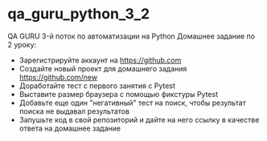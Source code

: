 # qa_guru_python_3_2
QA GURU 3-й поток по автоматизации на Python
Домашнее задание по 2 уроку:
- Зарегистрируйте аккаунт на https://github.com
- Создайте новый проект для домашнего задания https://github.com/new
- Доработайте тест с первого занятия с Pytest
- Выставите размер браузера с помощью фикстуры Pytest
- Добавьте еще один "негативный" тест на поиск, чтобы результат поиска не выдавал результатов
- Запушьте код в свой репозиторий и дайте на него ссылку в качестве ответа на домашнее задание
